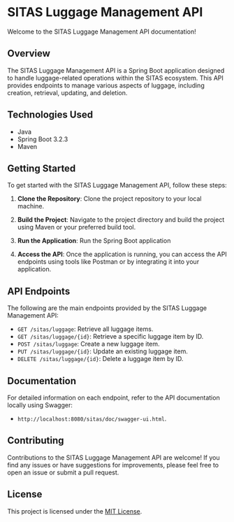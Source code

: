 # SITAS Luggage Management API

Welcome to the SITAS Luggage Management API documentation!

## Overview

The SITAS Luggage Management API is a Spring Boot application designed to handle luggage-related operations within the SITAS ecosystem. This API provides endpoints to manage various aspects of luggage, including creation, retrieval, updating, and deletion.

## Technologies Used

- Java
- Spring Boot 3.2.3
- Maven

## Getting Started

To get started with the SITAS Luggage Management API, follow these steps:

1. **Clone the Repository**: Clone the project repository to your local machine.
2. **Build the Project**: Navigate to the project directory and build the project using Maven or your preferred build tool.
3. **Run the Application**: Run the Spring Boot application

4. **Access the API**: Once the application is running, you can access the API endpoints using tools like Postman or by integrating it into your application.

## API Endpoints

The following are the main endpoints provided by the SITAS Luggage Management API:

- `GET /sitas/luggage`: Retrieve all luggage items.
- `GET /sitas/luggage/{id}`: Retrieve a specific luggage item by ID.
- `POST /sitas/luggage`: Create a new luggage item.
- `PUT /sitas/luggage/{id}`: Update an existing luggage item.
- `DELETE /sitas/luggage/{id}`: Delete a luggage item by ID.

## Documentation

For detailed information on each endpoint, refer to the API documentation
locally using Swagger:
- `http://localhost:8080/sitas/doc/swagger-ui.html`.

## Contributing

Contributions to the SITAS Luggage Management API are welcome! If you find any issues or have suggestions for improvements, please feel free to open an issue or submit a pull request.

## License

This project is licensed under the [MIT License](LICENSE).


